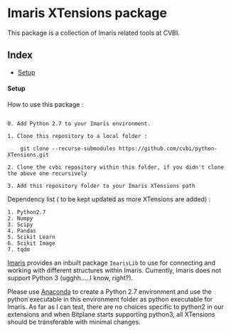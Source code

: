 # Imaris XTensions package

This package is a collection of Imaris related tools at CVBI.

Index 
---
- [Setup](#setup)


#### Setup

How to use this package :

```

0. Add Python 2.7 to your Imaris environment.

1. Clone this repository to a local folder : 

    git clone --recurse-submodules https://github.com/cvbi/python-XTensions.git

2. Clone the cvbi repository within this folder, if you didn't clone the above one recursively

3. Add this repository folder to your Imaris XTensions path

```

Dependency list ( to be kept updated as more XTensions are added) :

    1. Python2.7
    2. Numpy
    3. Scipy
    4. Pandas
    5. Scikit Learn
    6. Scikit Image
    7. tqdm

[Imaris](!http://www.bitplane.com/imaris) provides an inbuilt package `ImarisLib` to use for connecting and working with different structures within Imaris. Currently, Imaris does not support Python 3 (ugghh.....I know, right?).
 
Please use [Anaconda](!https://www.anaconda.com) to create a Python 2.7 environment and use the python executable in this environment folder as python executable for Imaris. As far as I can test, there are no choices specific to python2 in our extensions and when Bitplane starts supporting python3, all XTensions should be transferable with minimal changes.

